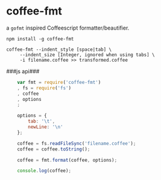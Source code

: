 # coffee-fmt


a `gofmt` inspired Coffeescript formatter/beautifier.


	npm install -g coffee-fmt

	coffee-fmt --indent_style [space|tab] \
		 --indent_size [Integer, ignored when using tabs] \
		 -i filename.coffee >> transformed.coffee


###js api###

```javascript
	var fmt = require('coffee-fmt')
	, fs = require('fs')
	, coffee
	, options
	;

	options = {
		tab: '\t',
		newLine: '\n'
	};

	coffee = fs.readFileSync('filename.coffee');
	coffee = coffee.toString();

	coffee = fmt.format(coffee, options);

	console.log(coffee);
```

